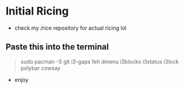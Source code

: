 # Initial Ricing
* check my /rice repository for actual ricing lol
## Paste this into the terminal
> sudo pacman -S git i3-gaps feh dmenu i3blocks i3status i3lock polybar cowsay
* enjoy
